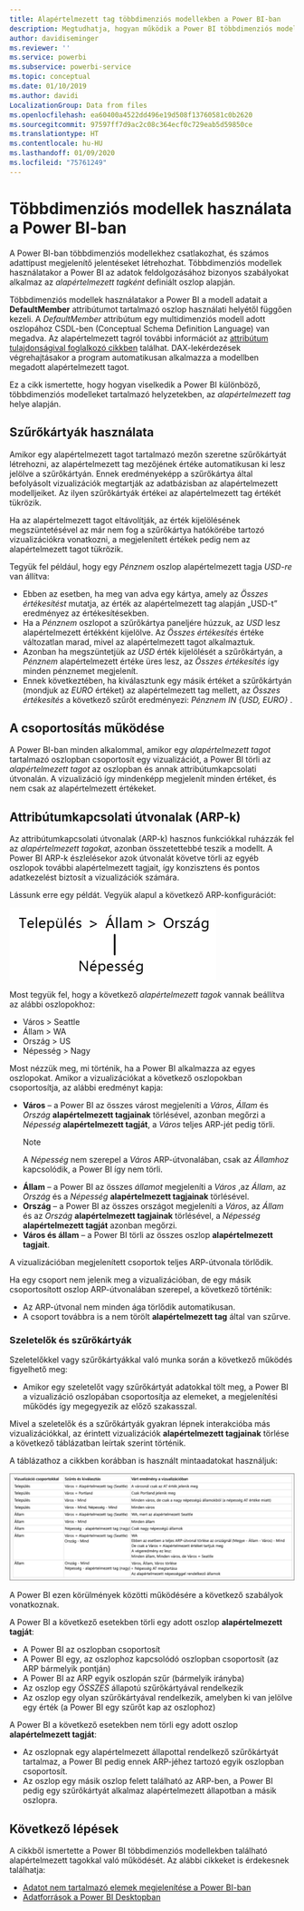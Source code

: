 ```yaml
---
title: Alapértelmezett tag többdimenziós modellekben a Power BI-ban
description: Megtudhatja, hogyan működik a Power BI többdimenziós modellekben található alapértelmezett tagokkal.
author: davidiseminger
ms.reviewer: ''
ms.service: powerbi
ms.subservice: powerbi-service
ms.topic: conceptual
ms.date: 01/10/2019
ms.author: davidi
LocalizationGroup: Data from files
ms.openlocfilehash: ea60400a4522dd496e19d508f13760581c0b2620
ms.sourcegitcommit: 97597ff7d9ac2c08c364ecf0c729eab5d59850ce
ms.translationtype: HT
ms.contentlocale: hu-HU
ms.lasthandoff: 01/09/2020
ms.locfileid: "75761249"
---
```

# <a name="work-with-multidimensional-models-in-power-bi"></a>Többdimenziós modellek használata a Power BI-ban

A Power BI-ban többdimenziós modellekhez csatlakozhat, és számos adattípust megjelenítő jelentéseket létrehozhat. Többdimenziós modellek használatakor a Power BI az adatok feldolgozásához bizonyos szabályokat alkalmaz az *alapértelmezett tagként* definiált oszlop alapján. 

Többdimenziós modellek használatakor a Power BI a modell adatait a **DefaultMember** attribútumot tartalmazó oszlop használati helyétől függően kezeli. A *DefaultMember* attribútum egy multidimenziós modell adott oszlopához CSDL-ben (Conceptual Schema Definition Language) van megadva. Az alapértelmezett tagról további információt az [attribútum tulajdonságival foglalkozó cikkben](https://docs.microsoft.com/sql/analysis-services/multidimensional-models/attribute-properties-define-a-default-member?view=sql-server-2017) találhat. DAX-lekérdezések végrehajtásakor a program automatikusan alkalmazza a modellben megadott alapértelmezett tagot.

Ez a cikk ismertette, hogy hogyan viselkedik a Power BI különböző, többdimenziós modelleket tartalmazó helyzetekben, az *alapértelmezett tag* helye alapján. 

## <a name="working-with-filter-cards"></a>Szűrőkártyák használata

Amikor egy alapértelmezett tagot tartalmazó mezőn szeretne szűrőkártyát létrehozni, az alapértelmezett tag mezőjének értéke automatikusan ki lesz jelölve a szűrőkártyán. Ennek eredményeképp a szűrőkártya által befolyásolt vizualizációk megtartják az adatbázisban az alapértelmezett modelljeiket. Az ilyen szűrőkártyák értékei az alapértelmezett tag értékét tükrözik.

Ha az alapértelmezett tagot eltávolítják, az érték kijelölésének megszüntetésével az már nem fog a szűrőkártya hatókörébe tartozó vizualizációkra vonatkozni, a megjelenített értékek pedig nem az alapértelmezett tagot tükrözik.

Tegyük fel például, hogy egy *Pénznem* oszlop alapértelmezett tagja *USD-re* van állítva:

* Ebben az esetben, ha meg van adva egy kártya, amely az *Összes értékesítést* mutatja, az érték az alapértelmezett tag alapján „USD-t” eredményez az értékesítésekben.
* Ha a *Pénznem* oszlopot a szűrőkártya paneljére húzzuk, az *USD* lesz alapértelmezett értékként kijelölve. Az *Összes értékesítés* értéke változatlan marad, mivel az alapértelmezett tagot alkalmaztuk.
* Azonban ha megszüntetjük az *USD* érték kijelölését a szűrőkártyán, a *Pénznem* alapértelmezett értéke üres lesz, az *Összes értékesítés* így minden pénznemet megjelenít.
* Ennek következtében, ha kiválasztunk egy másik értéket a szűrőkártyán (mondjuk az *EURO* értéket) az alapértelmezett tag mellett, az *Összes értékesítés* a következő szűrőt eredményezi: *Pénznem IN {USD, EURO}* .

## <a name="grouping-behavior"></a>A csoportosítás működése

A Power BI-ban minden alkalommal, amikor egy *alapértelmezett tagot* tartalmazó oszlopban csoportosít egy vizualizációt, a Power BI törli az *alapértelmezett tagot* az oszlopban és annak attribútumkapcsolati útvonalán. A vizualizáció így mindenképp megjelenít minden értéket, és nem csak az alapértelmezett értékeket.

## <a name="attribute-relationship-paths-arps"></a>Attribútumkapcsolati útvonalak (ARP-k)

Az attribútumkapcsolati útvonalak (ARP-k) hasznos funkciókkal ruházzák fel az *alapértelmezett tagokat*, azonban összetettebbé teszik a modellt. A Power BI ARP-k észlelésekor azok útvonalát követve törli az egyéb oszlopok további alapértelmezett tagjait, így konzisztens és pontos adatkezelést biztosít a vizualizációk számára.

Lássunk erre egy példát. Vegyük alapul a következő ARP-konfigurációt:

![ARP-k egy többdimenziós modellben](media/desktop-default-member-multidimensional-models/default-members_01.png)

Most tegyük fel, hogy a következő *alapértelmezett tagok* vannak beállítva az alábbi oszlopokhoz:

* Város > Seattle
* Állam > WA
* Ország > US
* Népesség > Nagy

Most nézzük meg, mi történik, ha a Power BI alkalmazza az egyes oszlopokat. Amikor a vizualizációkat a következő oszlopokban csoportosítja, az alábbi eredményt kapja:

* **Város** – a Power BI az összes várost megjeleníti a *Város*, *Állam* és *Ország* **alapértelmezett tagjainak** törlésével, azonban megőrzi a *Népesség* **alapértelmezett tagját**, a *Város* teljes ARP-jét pedig törli.
    > [!NOTE]
    > A *Népesség* nem szerepel a *Város* ARP-útvonalában, csak az *Államhoz* kapcsolódik, a Power BI így nem törli.
* **Állam** – a Power BI az összes *államot* megjeleníti a *Város* ,az *Állam*, az *Ország* és a *Népesség* **alapértelmezett tagjainak** törlésével.
* **Ország** – a Power BI az összes országot megjeleníti a *Város*, az *Állam* és az *Ország* **alapértelmezett tagjainak** törlésével, a *Népesség* **alapértelmezett tagját** azonban megőrzi.
* **Város és állam** – a Power BI törli az összes oszlop **alapértelmezett tagjait**.

A vizualizációban megjelenített csoportok teljes ARP-útvonala törlődik. 

Ha egy csoport nem jelenik meg a vizualizációban, de egy másik csoportosított oszlop ARP-útvonalában szerepel, a következő történik:

* Az ARP-útvonal nem minden ága törlődik automatikusan.
* A csoport továbbra is a nem törölt **alapértelmezett tag** által van szűrve.

### <a name="slicers-and-filter-cards"></a>Szeletelők és szűrőkártyák

Szeletelőkkel vagy szűrőkártyákkal való munka során a következő működés figyelhető meg:

* Amikor egy szeletelőt vagy szűrőkártyát adatokkal tölt meg, a Power BI a vizualizáció oszlopában csoportosítja az elemeket, a megjelenítési működés így megegyezik az előző szakasszal.

Mivel a szeletelők és a szűrőkártyák gyakran lépnek interakcióba más vizualizációkkal, az érintett vizualizációk **alapértelmezett tagjainak** törlése a következő táblázatban leírtak szerint történik. 

A táblázathoz a cikkben korábban is használt mintaadatokat használjuk:

![Power BI-beli alapértelmezett tagok szeletelőkkel és szűrőkártyákkal történő törlésének működése](media/desktop-default-member-multidimensional-models/default-members_02.png)

A Power BI ezen körülmények közötti működésére a következő szabályok vonatkoznak.

A Power BI a következő esetekben törli egy adott oszlop **alapértelmezett tagját**:

* A Power BI az oszlopban csoportosít
* A Power BI egy, az oszlophoz kapcsolódó oszlopban csoportosít (az ARP bármelyik pontján)
* A Power BI az ARP egyik oszlopán szűr (bármelyik irányba)
* Az oszlop egy *ÖSSZES* állapotú szűrőkártyával rendelkezik
* Az oszlop egy olyan szűrőkártyával rendelkezik, amelyben ki van jelölve egy érték (a Power BI egy szűrőt kap az oszlophoz)

A Power BI a következő esetekben nem törli egy adott oszlop **alapértelmezett tagját**:

* Az oszlopnak egy alapértelmezett állapottal rendelkező szűrőkártyát tartalmaz, a Power BI pedig ennek ARP-jéhez tartozó egyik oszlopban csoportosít.
* Az oszlop egy másik oszlop felett található az ARP-ben, a Power BI pedig egy szűrőkártyát alkalmaz alapértelmezett állapotban a másik oszlopra.


## <a name="next-steps"></a>Következő lépések

A cikkből ismertette a Power BI többdimenziós modellekben található alapértelmezett tagokkal való működését. Az alábbi cikkeket is érdekesnek találhatja: 

* [Adatot nem tartalmazó elemek megjelenítése a Power BI-ban](desktop-show-items-no-data.md)
* [Adatforrások a Power BI Desktopban](desktop-data-sources.md)
